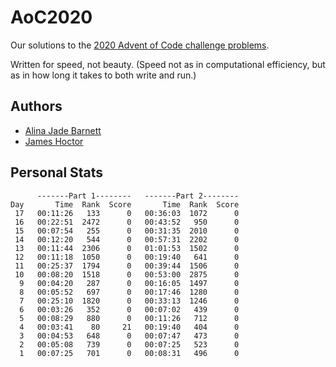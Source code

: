# AoC2020

Our solutions to the [2020 Advent of Code challenge problems](https://adventofcode.com/2020).

Written for speed, not beauty. (Speed not as in computational efficiency, but as in how long it takes to both write and run.)

## Authors

* [Alina Jade Barnett](https://github.com/alinajadebarnett)
* [James Hoctor](https://github.com/JEHoctor)

## Personal Stats

```
      -------Part 1--------   -------Part 2--------
Day       Time  Rank  Score       Time  Rank  Score
 17   00:11:26   133      0   00:36:03  1072      0
 16   00:22:51  2472      0   00:43:52   950      0
 15   00:07:54   255      0   00:31:35  2010      0
 14   00:12:20   544      0   00:57:31  2202      0
 13   00:11:44  2306      0   01:01:53  1502      0
 12   00:11:18  1050      0   00:19:40   641      0
 11   00:25:37  1794      0   00:39:44  1506      0
 10   00:08:20  1518      0   00:53:00  2875      0
  9   00:04:20   287      0   00:16:05  1497      0
  8   00:05:52   697      0   00:17:46  1280      0
  7   00:25:10  1820      0   00:33:13  1246      0
  6   00:03:26   352      0   00:07:02   439      0
  5   00:08:29   880      0   00:11:26   712      0
  4   00:03:41    80     21   00:19:40   404      0
  3   00:04:53   648      0   00:07:47   473      0
  2   00:05:08   739      0   00:07:25   523      0
  1   00:07:25   701      0   00:08:31   496      0
  ```
